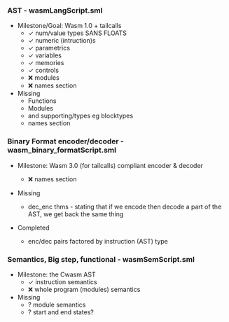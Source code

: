 ### AST - wasmLangScript.sml
- Milestone/Goal: Wasm 1.0 + tailcalls
    + ✓ num/value types SANS FLOATS
    + ✓ numeric (intruction)s
    + ✓ parametrics
    + ✓ variables
    + ✓ memories
    + ✓ controls
    + ❌ modules
    + ❌ names section
- Missing
    + Functions
    + Modules
    + and supporting/types eg blocktypes
    + names section

### Binary Format encoder/decoder - wasm_binary_formatScript.sml
- Milestone: Wasm 3.0 (for tailcalls) compliant encoder & decoder
    + ❌ names section
- Missing
    + dec_enc thms - stating that if we encode then decode a part of the AST, we get back the same thing

- Completed
    + enc/dec pairs factored by instruction (AST) type

### Semantics, Big step, functional - wasmSemScript.sml
- Milestone: the Cwasm AST
    + ✓ instruction semantics
    + ❌ whole program (modules) semantics
- Missing
    + ? module semantics
    + ? start and end states?
